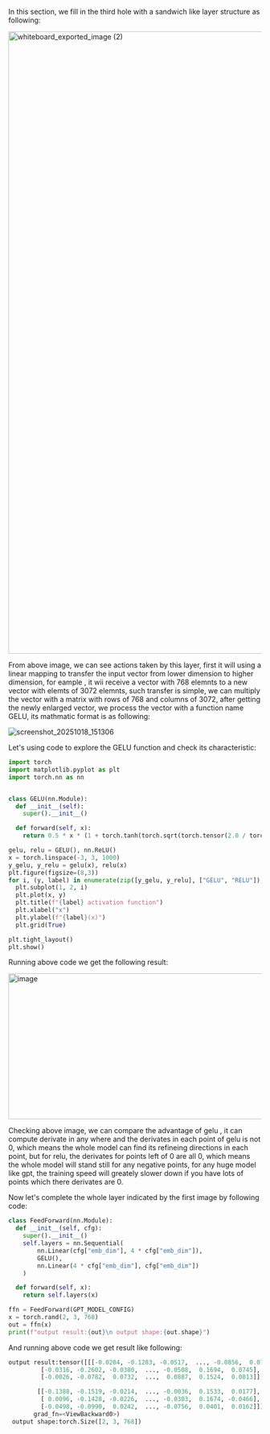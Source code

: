 In this section, we fill in the third hole with a sandwich like layer structure as following:

<img width="858" height="1238" alt="whiteboard_exported_image (2)" src="https://github.com/user-attachments/assets/baf62a9c-e3a9-4764-b79b-61adf4803aa0" />

From above image, we can see actions taken by this layer, first it will using a linear mapping to transfer the input vector from lower dimension to higher dimension, for eample , it wii receive
a vector with 768 elemnts to a new vector with elemts of 3072 elemnts, such transfer is simple, we can multiply the vector with a matrix with rows of 768 and columns of 3072, after getting the
newly enlarged vector, we process the vector with a function name GELU, its mathmatic format is as following:



![screenshot_20251018_151306](https://github.com/user-attachments/assets/73871a1a-bfaa-4477-9a3f-53b2c768675c)

Let's using code to explore the GELU function and check its characteristic:
```py
import torch
import matplotlib.pyplot as plt
import torch.nn as nn


class GELU(nn.Module):
  def __init__(self):
    super().__init__()

  def forward(self, x):
    return 0.5 * x * (1 + torch.tanh(torch.sqrt(torch.tensor(2.0 / torch.pi)) * (x + 0.044715 * torch.pow(x, 3))))

gelu, relu = GELU(), nn.ReLU()
x = torch.linspace(-3, 3, 1000)
y_gelu, y_relu = gelu(x), relu(x)
plt.figure(figsize=(8,3))
for i, (y, label) in enumerate(zip([y_gelu, y_relu], ["GELU", "RELU"]), 1):
  plt.subplot(1, 2, i)
  plt.plot(x, y)
  plt.title(f"{label} activation function")
  plt.xlabel("x")
  plt.ylabel(f"{label}(x)")
  plt.grid(True)

plt.tight_layout()
plt.show()
```
Running above code we get the following result:


<img width="790" height="290" alt="image" src="https://github.com/user-attachments/assets/9eae6dbd-2cd1-4e48-bbd7-c39563c8b247" />

Checking above image, we can compare the advantage of gelu , it can compute derivate in any where and the derivates in each point of gelu is not 0, which means the whole model can find its refineing
directions in each point, but for relu, the derivates for points left of 0 are all 0, which means the whole model will stand still for any negative points, for any huge model like gpt, the training
speed will greately slower down if you have lots of points which there derivates are 0.

Now let's complete the whole layer indicated by the first image by following code:

```py
class FeedForward(nn.Module):
  def __init__(self, cfg):
    super().__init__()
    self.layers = nn.Sequential(
        nn.Linear(cfg["emb_dim"], 4 * cfg["emb_dim"]),
        GELU(),
        nn.Linear(4 * cfg["emb_dim"], cfg["emb_dim"])
    )

  def forward(self, x):
    return self.layers(x)

ffn = FeedForward(GPT_MODEL_CONFIG)
x = torch.rand(2, 3, 768)
out = ffn(x)
print(f"output result:{out}\n output shape:{out.shape}") 
```
And running above code we get result like following:
```py
output result:tensor([[[-0.0284, -0.1283, -0.0517,  ..., -0.0856,  0.0744,  0.0662],
         [-0.0316, -0.2602, -0.0380,  ..., -0.0508,  0.1694,  0.0745],
         [-0.0026, -0.0782,  0.0732,  ...,  0.0887,  0.1524,  0.0813]],

        [[-0.1388, -0.1519, -0.0214,  ..., -0.0036,  0.1533,  0.0177],
         [ 0.0096, -0.1428, -0.0226,  ..., -0.0303,  0.1674, -0.0466],
         [-0.0498, -0.0990,  0.0242,  ..., -0.0756,  0.0401,  0.0162]]],
       grad_fn=<ViewBackward0>)
 output shape:torch.Size([2, 3, 768])
```

